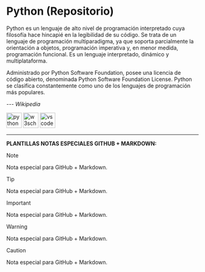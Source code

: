 # Python (Repositorio)

Python es un lenguaje de alto nivel de programación interpretado cuya filosofía hace hincapié en la legibilidad de su código. Se trata de un lenguaje de programación multiparadigma, ya que soporta parcialmente la orientación a objetos, programación imperativa y, en menor medida, programación funcional. Es un lenguaje interpretado, dinámico y multiplataforma.

Administrado por Python Software Foundation, posee una licencia de código abierto, denominada Python Software Foundation License.​ Python se clasifica constantemente como uno de los lenguajes de programación más populares.

*--- Wikipedia*

<img src="https://upload.wikimedia.org/wikipedia/commons/c/c3/Python-logo-notext.svg" alt="python" width="40" height="40"/> <img src="https://vetores.org/d/w3schools.svg" alt="w3schools" height="40"/> <img src="https://code.visualstudio.com/assets/images/code-stable.png" alt="vscode" width="40" height="40"/>

---

**PLANTILLAS NOTAS ESPECIALES GITHUB + MARKDOWN:**

> [!NOTE]
> Nota especial para GitHub + Markdown.

> [!TIP]
> Nota especial para GitHub + Markdown.

> [!IMPORTANT]
> Nota especial para GitHub + Markdown.

> [!WARNING]
> Nota especial para GitHub + Markdown.

> [!CAUTION]
> Nota especial para GitHub + Markdown.

